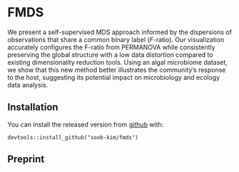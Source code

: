 
# FMDS

We present a self-supervised MDS approach informed by the dispersions of
observations that share a common binary label ($F$-ratio). Our
visualization accurately configures the F-ratio from PERMANOVA while
consistently preserving the global structure with a low data distortion
compared to existing dimensionality reduction tools. Using an algal
microbiome dataset, we show that this new method better illustrates the
community’s response to the host, suggesting its potential impact on
microbiology and ecology data analysis.

## Installation

You can install the released version from
[github](https://github.com/soob-kim/fmds) with:

    devtools::install_github("soob-kim/fmds")

## Preprint
